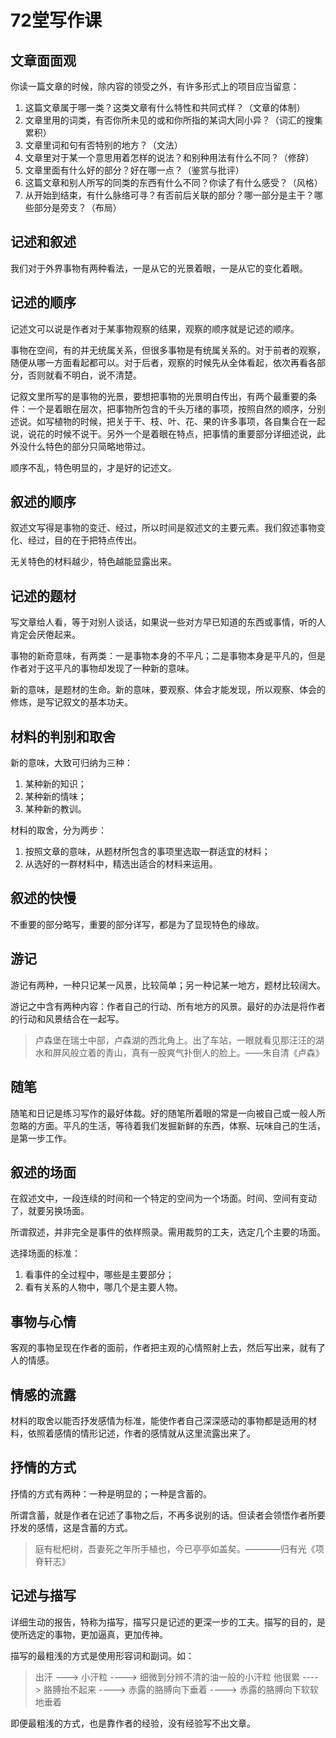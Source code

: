 # 72堂写作课

## 文章面面观

你读一篇文章的时候，除内容的领受之外，有许多形式上的项目应当留意：

1. 这篇文章属于哪一类？这类文章有什么特性和共同式样？（文章的体制）
2. 文章里用的词类，有否你所未见的或和你所指的某词大同小异？（词汇的搜集累积）
3. 文章里词和句有否特别的地方？（文法）
4. 文章里对于某一个意思用着怎样的说法？和别种用法有什么不同？（修辞）
5. 文章里面有什么好的部分？好在哪一点？（鉴赏与批评）
6. 这篇文章和别人所写的同类的东西有什么不同？你读了有什么感受？（风格）
7. 从开始到结束，有什么脉络可寻？有否前后关联的部分？哪一部分是主干？哪些部分是旁支？（布局）

## 记述和叙述

我们对于外界事物有两种看法，一是从它的光景着眼，一是从它的变化着眼。

## 记述的顺序

记述文可以说是作者对于某事物观察的结果，观察的顺序就是记述的顺序。

事物在空间，有的并无统属关系，但很多事物是有统属关系的。对于前者的观察，随便从哪一方面看起都可以。对于后者，观察的时候先从全体看起，依次再看各部分，否则就看不明白，说不清楚。

记叙文里所写的是事物的光景，要想把事物的光景明白传出，有两个最重要的条件：一个是着眼在层次，把事物所包含的千头万绪的事项，按照自然的顺序，分别述说。如写植物的时候，把关于干、枝、叶、花、果的许多事项，各自集合在一起说，说花的时候不说干。另外一个是着眼在特点，把事情的重要部分详细述说，此外没什么特色的部分只简略地带过。

顺序不乱，特色明显的，才是好的记述文。

## 叙述的顺序

叙述文写得是事物的变迁、经过，所以时间是叙述文的主要元素。我们叙述事物变化、经过，目的在于把特点传出。

无关特色的材料越少，特色越能显露出来。

## 记述的题材

写文章给人看，等于对别人谈话，如果说一些对方早已知道的东西或事情，听的人肯定会厌倦起来。

事物的新奇意味，有两类：一是事物本身的不平凡；二是事物本身是平凡的，但是作者对于这平凡的事物却发现了一种新的意味。

新的意味，是题材的生命。新的意味，要观察、体会才能发现，所以观察、体会的修炼，是写记叙文的基本功夫。

## 材料的判别和取舍

新的意味，大致可归纳为三种：

1. 某种新的知识；
2. 某种新的情味；
3. 某种新的教训。

材料的取舍，分为两步：

1. 按照文章的意味，从题材所包含的事项里选取一群适宜的材料；
2. 从选好的一群材料中，精选出适合的材料来运用。

## 叙述的快慢

不重要的部分略写，重要的部分详写，都是为了显现特色的缘故。

## 游记

游记有两种，一种只记某一风景，比较简单；另一种记某一地方，题材比较阔大。

游记之中含有两种内容：作者自己的行动、所有地方的风景。最好的办法是将作者的行动和风景结合在一起写。

> 卢森堡在瑞士中部，卢森湖的西北角上。出了车站，一眼就看见那汪汪的湖水和屏风般立着的青山，真有一股爽气扑倒人的脸上。——朱自清《卢森》

## 随笔

随笔和日记是练习写作的最好体裁。好的随笔所着眼的常是一向被自己或一般人所忽略的方面。平凡的生活，等待着我们发掘新鲜的东西，体察、玩味自己的生活，是第一步工作。

## 叙述的场面

在叙述文中，一段连续的时间和一个特定的空间为一个场面。时间、空间有变动了，就要另换场面。

所谓叙述，并非完全是事件的依样照录。需用裁剪的工夫，选定几个主要的场面。

选择场面的标准：

1. 看事件的全过程中，哪些是主要部分；
2. 看有关系的人物中，哪几个是主要人物。

## 事物与心情

客观的事物呈现在作者的面前，作者把主观的心情照射上去，然后写出来，就有了人的情感。

## 情感的流露

材料的取舍以能否抒发感情为标准，能使作者自己深深感动的事物都是适用的材料，依照着感情的情形记述，作者的感情就从这里流露出来了。

## 抒情的方式

抒情的方式有两种：一种是明显的；一种是含蓄的。

所谓含蓄，就是作者在记述了事物之后，不再多说别的话。但读者会领悟作者所要抒发的感情，这是含蓄的方式。

> 庭有枇杷树，吾妻死之年所手植也，今已亭亭如盖矣。————归有光《项脊轩志》

## 记述与描写

详细生动的报告，特称为描写，描写只是记述的更深一步的工夫。描写的目的，是使所选定的事物，更加逼真，更加传神。

描写的最粗浅的方式是使用形容词和副词。如：

> 出汗 ---> 小汗粒 ----> 细微到分辨不清的油一般的小汗粒
> 他很累 ----> 胳膊抬不起来 ----> 赤露的胳膊向下垂着 ----> 赤露的胳膊向下软软地垂着

即便最粗浅的方式，也是靠作者的经验，没有经验写不出文章。













































